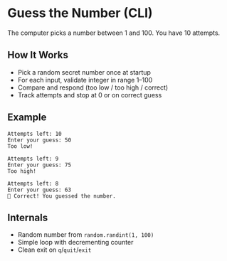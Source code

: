 # Guess the Number (CLI)

The computer picks a number between 1 and 100. You have 10 attempts.

## How It Works

- Pick a random secret number once at startup
- For each input, validate integer in range 1–100
- Compare and respond (too low / too high / correct)
- Track attempts and stop at 0 or on correct guess

## Example

```text
Attempts left: 10
Enter your guess: 50
Too low!

Attempts left: 9
Enter your guess: 75
Too high!

Attempts left: 8
Enter your guess: 63
🎉 Correct! You guessed the number.
```

## Internals

- Random number from `random.randint(1, 100)`
- Simple loop with decrementing counter
- Clean exit on `q`/`quit`/`exit`
